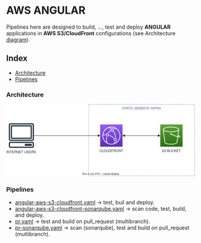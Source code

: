 # AWS ANGULAR
Pipelines here are designed to build, ...,  test and  deploy **ANGULAR** applications in  **AWS S3/CloudFront** configurations (see Architecture [diagram](#architecture)).

## Index
- [Architecture](#architecture)
- [Pipelines](#pipelines)
### Architecture

![Architecture Diagram](/svg/front/aws-s3-cloudfront.svg)

### Pipelines
- [angular-aws-s3-cloudfront.yaml](./angular-aws-s3-cloudfront.yaml) -> test, buil and deploy.
- [angular-aws-s3-cloudfront-sonarqube.yaml](./angular-aws-s3-cloudfront-sonarqube.yaml) -> scan code, test, build, and deploy.
- [pr.yaml](../../../common-pull-requests/pr.yaml) -> test and build on pull_request (multibranch).
- [pr-sonarqube.yaml](../../../common-pull-requests/pr-sonarqube.yaml) -> scan (sonarqube), test and build on pull_request (multibranch).
